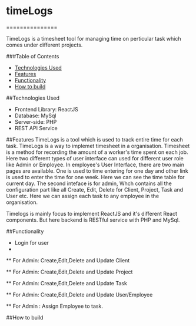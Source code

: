 # timeLogs 
===============

TimeLogs is a timesheet tool for managing time on perticular task which comes under different projects.

###Table of Contents  
* [Technologies Used][]
* [Features][]
* [Functionality][]
* [How to build][]

##Technologies Used

* Frontend Library: ReactJS
* Database: MySql
* Server-side: PHP
* REST API Service

##<a name="Features"></a>Features
TimeLogs is a tool which is used to track entire time for each task. TimeLogs is a way to implemet timesheet in a organisation. Timesheet is a method for recording the amount of a worker's time spent on each job. Here two different types of user interface can used for  different user role like Admin or Employee. In employee's User Interface, there are two main pages are available. One is used to time entering for one day and other link is used to enter the time for one week. Here we can see the time table for current day. The second inteface is for admin, Whch contains all the configuration part like all Create, Edit, Delete for Client, Project, Task and User etc. Here we can assign each task to any employee in the organisation. 

Timelogs is mainly focus to implement ReactJS and it's different React components. But here backend is RESTful service with PHP and MySql.    

##<a name="Functionality"></a>Functionality
* Login for user
* 
** For Admin: Create,Edit,Delete and Update Client

** For Admin: Create,Edit,Delete and Update Project

** For Admin: Create,Edit,Delete and Update Task

** For Admin: Create,Edit,Delete and Update User/Employee

** For Admin : Assign Employee to task.



##<a name="Build"></a>How to build

[Technologies Used]: #Technology
[Features]: #Features
[Functionality]: #Functionality
[How to build]: #Build

